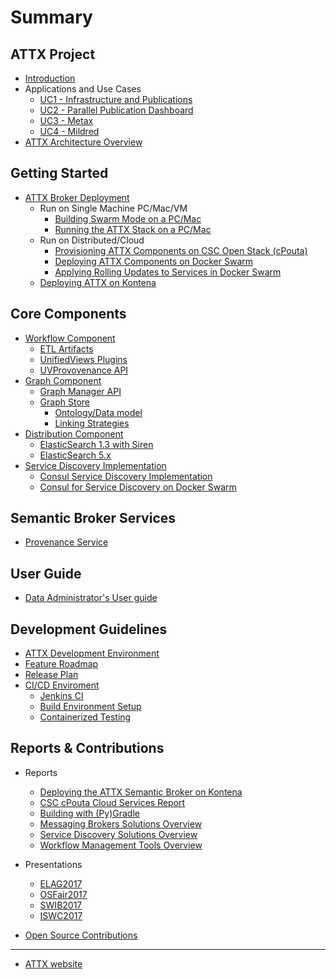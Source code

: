 # Summary

## ATTX Project

* [Introduction](README.md)
* Applications and Use Cases
  * [UC1 - Infrastructure and Publications](Use-case-Infrastructures-and-publications.md)
  * [UC2 - Parallel Publication Dashboard](Use-case-Jyvaskyla.md)
  * [UC3 - Metax](Use-case-Metax.md)
  * [UC4 - Mildred](Use-case-Mildred.md)  
* [ATTX Architecture Overview](ATTX-Architecture-Overview.md)

## Getting Started

* [ATTX Broker Deployment](ATTX-Broker-Deployment.md)
  * Run on Single Machine PC/Mac/VM
    * [Building Swarm Mode on a PC/Mac](Building-Docker-application-stacks-in-Swarm-Mode.md)
    * [Running the ATTX Stack on a PC/Mac](Running-the-ATTX-containerised-application-stack-in-your-own-PC-or-Mac.md)  
  * Run on Distributed/Cloud
    * [Provisioning ATTX Components on CSC Open Stack \(cPouta\)](Provisioning-ATTX-Components-on-CSC-Open-Stack-cPouta.md)
    * [Deploying ATTX Components on Docker Swarm](Deploying-ATTX-Components-on-Docker-Swarm.md)
    * [Applying Rolling Updates to Services in Docker Swarm](Applying-Rolling-Updates-to-services-in-Docker-Swarm.md)
  * [Deploying ATTX on Kontena](Deploying-ATTX-SB-on-Kontena.md)

## Core Components

* [Workflow Component](Workflow-Component.md)
  * [ETL Artifacts](ETL-Artifacts.md)
  * [UnifiedViews Plugins](Unified-Views-plugins.md)
  * [UVProvovenance API](UVProvenance-API.md)
* [Graph Component](Graph-Component.md)
  * [Graph Manager API](Graph-Manager-API.md)
  * [Graph Store](Graph-Store.md)
    * [Ontology/Data model](ATTX-Data-Model.md)
    * [Linking Strategies](Linking-Strategies.md)
* [Distribution Component](Distribution-Component.md)
  * [ElasticSearch 1.3 with Siren](ElasticSearch-with-Siren.md)
  * [ElasticSearch 5.x](ElasticSearch-5.md)
* [Service Discovery Implementation](ServiceDiscovery-Implementation.md)
  * [Consul Service Discovery Implementation](Consul-ServiceDiscovery-Implementation.md)
  * [Consul for Service Discovery on Docker Swarm](Consul-for-Service-Discovery-on-Docker-Swarm.md)

## Semantic Broker Services

* [Provenance Service](Provenance-Service.md)

## User Guide

* [Data Administrator's User guide](User-Guide-Administrator.md)

## Development Guidelines

* [ATTX Development Environment](ATTX-Development-Environment.md)
* [Feature Roadmap](Feature-roadmap.md)
* [Release Plan](Release-Plan.md)
* [CI/CD Enviroment](CI-CD-Enviroment.md)
  * [Jenkins CI](Jenkins-CI.md)
  * [Build Environment Setup](Build-Environment-Setup.md)
  * [Containerized Testing](Containerized-testing.md)

## Reports & Contributions

* Reports
  * [Deploying the ATTX Semantic Broker on Kontena](Deploying-ATTX-SB-on-Kontena.md)
  * [CSC cPouta Cloud Services Report](CSC-cPouta-Cloud-Services-Report.md)
  * [Building with (Py)Gradle](Building-with-Gradle.md)
  * [Messaging Brokers Solutions Overview](Messaging-Brokers-Solutions.md)
  * [Service Discovery Solutions Overview](Service-Discovery-Solutions.md)
  * [Workflow Management Tools Overview](Workflow-Management-Tools.md)

* Presentations
  * [ELAG2017](ELAG-2017.md)
  * [OSFair2017](OSFair-2017.md)
  * [SWIB2017](SWIB-2017.md)
  * [ISWC2017](ISWC-2017.md)

* [Open Source Contributions](Open-Contributions.md)

---

* [ATTX website](https://www.helsinki.fi/en/projects/attx-2016)
